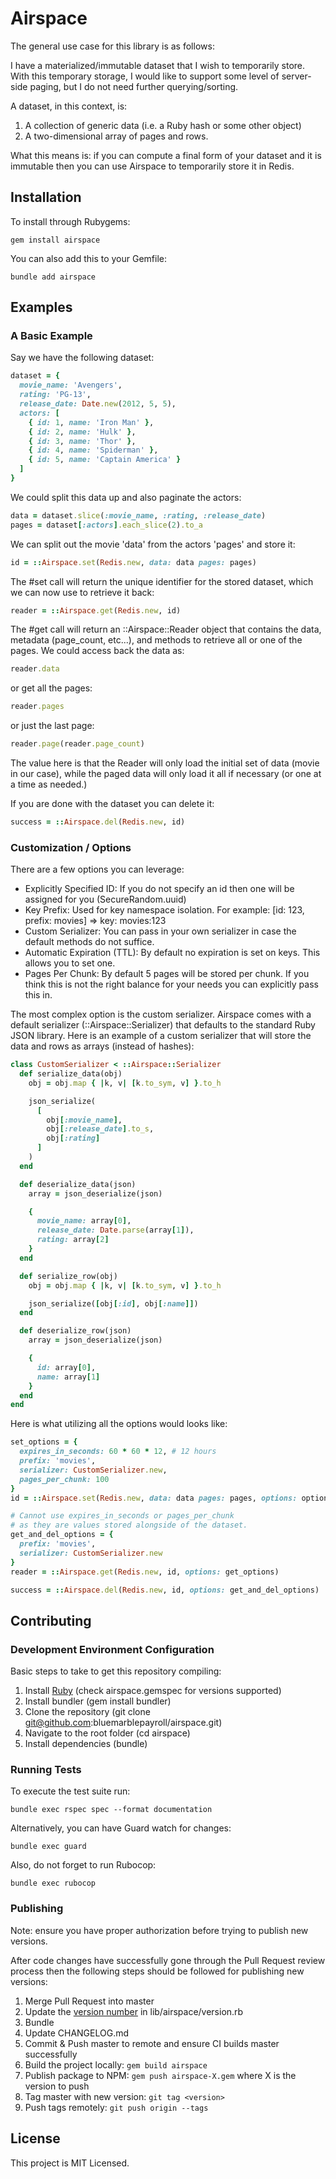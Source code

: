 # Airspace

The general use case for this library is as follows:

I have a materialized/immutable dataset that I wish to temporarily store.  With this temporary storage, I would like to support some level of server-side paging, but I do not need further querying/sorting.

A dataset, in this context, is:
  1. A collection of generic data (i.e. a Ruby hash or some other object)
  2. A two-dimensional array of pages and rows.

What this means is: if you can compute a final form of your dataset and it is immutable then you can use Airspace to temporarily store it in Redis.

## Installation

To install through Rubygems:

````
gem install airspace
````

You can also add this to your Gemfile:

````
bundle add airspace
````

## Examples

### A Basic Example

Say we have the following dataset:

```ruby
dataset = {
  movie_name: 'Avengers',
  rating: 'PG-13',
  release_date: Date.new(2012, 5, 5),
  actors: [
    { id: 1, name: 'Iron Man' },
    { id: 2, name: 'Hulk' },
    { id: 3, name: 'Thor' },
    { id: 4, name: 'Spiderman' },
    { id: 5, name: 'Captain America' }
  ]
}
```

We could split this data up and also paginate the actors:

```ruby
data = dataset.slice(:movie_name, :rating, :release_date)
pages = dataset[:actors].each_slice(2).to_a
```

We can split out the movie 'data' from the actors 'pages' and store it:

```ruby
id = ::Airspace.set(Redis.new, data: data pages: pages)
```

The #set call will return the unique identifier for the stored dataset, which we can now use to retrieve it back:

```ruby
reader = ::Airspace.get(Redis.new, id)
```

The #get call will return an ::Airspace::Reader object that contains the data, metadata (page_count, etc...), and methods to retrieve all or one of the pages.  We could access back the data as:

```ruby
reader.data
```

or get all the pages:

```ruby
reader.pages
```

or just the last page:

```ruby
reader.page(reader.page_count)
```

The value here is that the Reader will only load the initial set of data (movie in our case), while the paged data will only load it all if necessary (or one at a time as needed.)

If you are done with the dataset you can delete it:

```ruby
success = ::Airspace.del(Redis.new, id)
```

### Customization / Options

There are a few options you can leverage:

* Explicitly Specified ID: If you do not specify an id then one will be assigned for you (SecureRandom.uuid)
* Key Prefix: Used for key namespace isolation.  For example: [id: 123, prefix: movies] => key: movies:123
* Custom Serializer: You can pass in your own serializer in case the default methods do not suffice.
* Automatic Expiration (TTL): By default no expiration is set on keys.  This allows you to set one.
* Pages Per Chunk: By default 5 pages will be stored per chunk.  If you think this is not the right balance for your needs you can explicitly pass this in.

The most complex option is the custom serializer.  Airspace comes with a default serializer (::Airspace::Serializer) that defaults to the standard Ruby JSON library.  Here is an example of a custom serializer that will store the data and rows as arrays (instead of hashes):

```ruby
class CustomSerializer < ::Airspace::Serializer
  def serialize_data(obj)
    obj = obj.map { |k, v| [k.to_sym, v] }.to_h

    json_serialize(
      [
        obj[:movie_name],
        obj[:release_date].to_s,
        obj[:rating]
      ]
    )
  end

  def deserialize_data(json)
    array = json_deserialize(json)

    {
      movie_name: array[0],
      release_date: Date.parse(array[1]),
      rating: array[2]
    }
  end

  def serialize_row(obj)
    obj = obj.map { |k, v| [k.to_sym, v] }.to_h

    json_serialize([obj[:id], obj[:name]])
  end

  def deserialize_row(json)
    array = json_deserialize(json)

    {
      id: array[0],
      name: array[1]
    }
  end
end
```

Here is what utilizing all the options would looks like:

```ruby
set_options = {
  expires_in_seconds: 60 * 60 * 12, # 12 hours
  prefix: 'movies',
  serializer: CustomSerializer.new,
  pages_per_chunk: 100
}
id = ::Airspace.set(Redis.new, data: data pages: pages, options: options)

# Cannot use expires_in_seconds or pages_per_chunk
# as they are values stored alongside of the dataset.
get_and_del_options = {
  prefix: 'movies',
  serializer: CustomSerializer.new
}
reader = ::Airspace.get(Redis.new, id, options: get_options)

success = ::Airspace.del(Redis.new, id, options: get_and_del_options)
```

## Contributing

### Development Environment Configuration

Basic steps to take to get this repository compiling:

1. Install [Ruby](https://www.ruby-lang.org/en/documentation/installation/) (check airspace.gemspec for versions supported)
2. Install bundler (gem install bundler)
3. Clone the repository (git clone git@github.com:bluemarblepayroll/airspace.git)
4. Navigate to the root folder (cd airspace)
5. Install dependencies (bundle)

### Running Tests

To execute the test suite run:

````
bundle exec rspec spec --format documentation
````

Alternatively, you can have Guard watch for changes:

````
bundle exec guard
````

Also, do not forget to run Rubocop:

````
bundle exec rubocop
````

### Publishing

Note: ensure you have proper authorization before trying to publish new versions.

After code changes have successfully gone through the Pull Request review process then the following steps should be followed for publishing new versions:

1. Merge Pull Request into master
2. Update the [version number](https://semver.org/) in lib/airspace/version.rb
3. Bundle
4. Update CHANGELOG.md
5. Commit & Push master to remote and ensure CI builds master successfully
6. Build the project locally: `gem build airspace`
7. Publish package to NPM: `gem push airspace-X.gem` where X is the version to push
8. Tag master with new version: `git tag <version>`
9. Push tags remotely: `git push origin --tags`

## License

This project is MIT Licensed.
